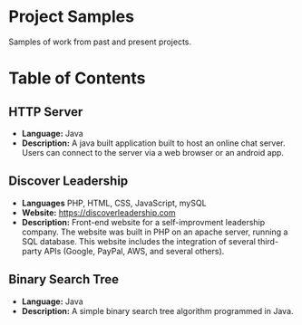 # Project Samples
Samples of work from past and present projects.

# Table of Contents
## HTTP Server
* <b>Language:</b> Java
* <b>Description:</b> A java built application built to host an online chat server.  Users can connect to the server via a web browser or an android app.

## Discover Leadership
* <b>Languages</b> PHP, HTML, CSS, JavaScript, mySQL
* <b>Website:</b> https://discoverleadership.com
* <b>Description:</b> Front-end website for a self-improvment leadership company.  The website was built in PHP on an apache server, running a SQL database.  This website includes the integration of several third-party APIs (Google, PayPal, AWS, and several others).

## Binary Search Tree
* <b>Language:</b> Java
* <b>Description:</b> A simple binary search tree algorithm programmed in Java.
